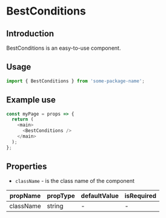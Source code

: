 # BestConditions

<!-- STORY -->

## Introduction

BestConditions is an easy-to-use component.

## Usage

```javascript
import { BestConditions } from 'some-package-name';
```

## Example use

```javascript
const myPage = props => {
  return (
    <main>
      <BestConditions />
    </main>
  );
};
```

## Properties

- `className` - is the class name of the component

| propName  | propType | defaultValue | isRequired |
| --------- | -------- | ------------ | ---------- |
| className | string   | -            | -          |

